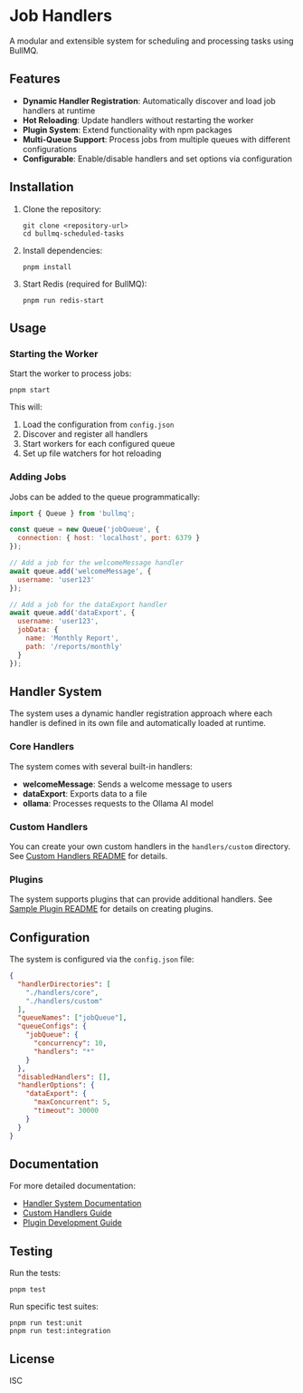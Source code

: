 # Job Handlers

A modular and extensible system for scheduling and processing tasks using BullMQ.

## Features

- **Dynamic Handler Registration**: Automatically discover and load job handlers at runtime
- **Hot Reloading**: Update handlers without restarting the worker
- **Plugin System**: Extend functionality with npm packages
- **Multi-Queue Support**: Process jobs from multiple queues with different configurations
- **Configurable**: Enable/disable handlers and set options via configuration

## Installation

1. Clone the repository:
   ```
   git clone <repository-url>
   cd bullmq-scheduled-tasks
   ```

2. Install dependencies:
   ```
   pnpm install
   ```

3. Start Redis (required for BullMQ):
   ```
   pnpm run redis-start
   ```

## Usage

### Starting the Worker

Start the worker to process jobs:

```
pnpm start
```

This will:
1. Load the configuration from `config.json`
2. Discover and register all handlers
3. Start workers for each configured queue
4. Set up file watchers for hot reloading

### Adding Jobs

Jobs can be added to the queue programmatically:

```javascript
import { Queue } from 'bullmq';

const queue = new Queue('jobQueue', { 
  connection: { host: 'localhost', port: 6379 } 
});

// Add a job for the welcomeMessage handler
await queue.add('welcomeMessage', { 
  username: 'user123' 
});

// Add a job for the dataExport handler
await queue.add('dataExport', { 
  username: 'user123',
  jobData: {
    name: 'Monthly Report',
    path: '/reports/monthly'
  }
});
```

## Handler System

The system uses a dynamic handler registration approach where each handler is defined in its own file and automatically loaded at runtime.

### Core Handlers

The system comes with several built-in handlers:

- **welcomeMessage**: Sends a welcome message to users
- **dataExport**: Exports data to a file
- **ollama**: Processes requests to the Ollama AI model

### Custom Handlers

You can create your own custom handlers in the `handlers/custom` directory. See [Custom Handlers README](handlers/custom/README.md) for details.

### Plugins

The system supports plugins that can provide additional handlers. See [Sample Plugin README](examples/sample-plugin/README.md) for details on creating plugins.

## Configuration

The system is configured via the `config.json` file:

```json
{
  "handlerDirectories": [
    "./handlers/core",
    "./handlers/custom"
  ],
  "queueNames": ["jobQueue"],
  "queueConfigs": {
    "jobQueue": {
      "concurrency": 10,
      "handlers": "*"
    }
  },
  "disabledHandlers": [],
  "handlerOptions": {
    "dataExport": {
      "maxConcurrent": 5,
      "timeout": 30000
    }
  }
}
```

## Documentation

For more detailed documentation:

- [Handler System Documentation](README-handler-system.md)
- [Custom Handlers Guide](handlers/custom/README.md)
- [Plugin Development Guide](examples/sample-plugin/README.md)

## Testing

Run the tests:

```
pnpm test
```

Run specific test suites:

```
pnpm run test:unit
pnpm run test:integration
```

## License

ISC
